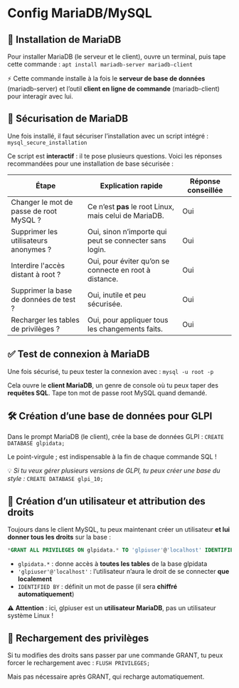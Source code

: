 # Config MariaDB/MySQL


## 🧰 Installation de MariaDB
Pour installer MariaDB (le serveur et le client), ouvre un terminal, puis tape cette commande : `apt install mariadb-server mariadb-client`

⚡️ Cette commande installe à la fois le **serveur de base de données** (mariadb-server) et l’outil **client en ligne de commande** (mariadb-client) pour interagir avec lui.

## **🔐 Sécurisation de MariaDB**

Une fois installé, il faut sécuriser l’installation avec un script intégré : `mysql_secure_installation`

Ce script est **interactif** : il te pose plusieurs questions. Voici les réponses recommandées pour une installation de base sécurisée :

| **Étape** | **Explication rapide** | **Réponse conseillée** |
|----|----|----|
| Changer le mot de passe de root MySQL ? | Ce n’est **pas** le root Linux, mais celui de MariaDB. | Oui |
| Supprimer les utilisateurs anonymes ? | Oui, sinon n’importe qui peut se connecter sans login. | Oui |
| Interdire l'accès distant à root ? | Oui, pour éviter qu’on se connecte en root à distance. | Oui |
| Supprimer la base de données de test ? | Oui, inutile et peu sécurisée. | Oui |
| Recharger les tables de privilèges ? | Oui, pour appliquer tous les changements faits. | Oui |



## **✅ Test de connexion à MariaDB**

Une fois sécurisé, tu peux tester la connexion avec : `mysql -u root -p`

Cela ouvre le **client MariaDB**, un genre de console où tu peux taper des **requêtes SQL**. Tape ton mot de passe root MySQL quand demandé.



## **🛠️ Création d’une base de données pour GLPI**

Dans le prompt MariaDB (le client), crée la base de données GLPI : `CREATE DATABASE glpidata;`

Le point-virgule ; est indispensable à la fin de chaque commande SQL !

💡 *Si tu veux gérer plusieurs versions de GLPI, tu peux créer une base du style :* `CREATE DATABASE glpi_10;`



## **👤 Création d’un utilisateur et attribution des droits**

Toujours dans le client MySQL, tu peux maintenant créer un utilisateur **et lui donner tous les droits** sur la base :
```sql
*GRANT ALL PRIVILEGES ON glpidata.* TO 'glpiuser'@'localhost' IDENTIFIED BY 'MotDePasseFort';*
```
- `glpidata.*` : donne accès à **toutes les tables** de la base glpidata
- `'glpiuser'@'localhost'` : l’utilisateur n’aura le droit de se connecter **que localement**
- `IDENTIFIED BY` : définit un mot de passe (il sera **chiffré automatiquement**)

⚠️ **Attention** : ici, glpiuser est un **utilisateur MariaDB**, pas un utilisateur système Linux !



## **🔄 Rechargement des privilèges**

Si tu modifies des droits sans passer par une commande GRANT, tu peux forcer le rechargement avec : `FLUSH PRIVILEGES;`

Mais pas nécessaire après GRANT, qui recharge automatiquement.


